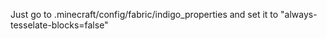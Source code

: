 Just go to .minecraft/config/fabric/indigo_properties and set it to "always-tesselate-blocks=false"

